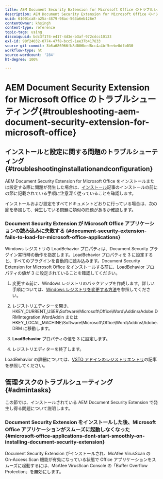 ```yaml
---
title: AEM Document Security Extension for Microsoft Office のトラブルシューティング
description: AEM Document Security Extension for Microsoft Office のインストール、設定、使用に問題がある場合は、この記事に記載されている手順に従ってください。
uuid: 61001ca8-a25a-4879-98ac-563a6eb126e7
contentOwner: khsingh
content-type: reference
topic-tags: using
discoiquuid: bdc3f174-e417-4d3e-b3af-972cdcc10133
exl-id: 98f24032-0774-47f8-bcc5-1ee37b417833
source-git-commit: 3b6a686966fb8d006bed8cc4a4bf5eebe0dfb030
workflow-type: ht
source-wordcount: '284'
ht-degree: 100%

---
```


# AEM Document Security Extension for Microsoft Office のトラブルシューティング{#troubleshooting-aem-document-security-extension-for-microsoft-office}

## インストールと設定に関する問題のトラブルシューティング {#troubleshootinginstallationandconfiguration}

AEM Document Security Extension for Microsoft Office をインストールまたは設定する際に問題が発生した場合は、[インストール](installing-configuring-aemdsext.md)記事のインストールの前にの節に記載されている手順に注意深く従っていることを確認します。

インストールおよび設定をすべてドキュメントどおりに行っている場合は、次の節を参照して、発生している問題に類似の問題があるか確認します。

### Document Security Extension が Microsoft Office アプリケーションの読み込みに失敗する {#document-security-extension-fails-to-load-for-microsoft-office-applications}

Windows レジストリの LoadBehavior プロパティは、Document Security プラグイン実行時の動作を指定します。LoadBehavior プロパティを 3 に設定すると、すべてのプラグインを自動的に読み込みます。Document Security Extension for Microsoft Office をインストールする前に、LoadBehavior プロパティの値が 3 に設定されていることを確認してください。

1. 変更する前に、Windows レジストリのバックアップを作成します。詳しい手順については、[Windows レジストリを変更する方法](https://learn.microsoft.com/ja-jp/troubleshoot/windows-server/performance/windows-registry-advanced-users)を参照してください。
1. レジストリエディターを開き、HKEY_CURRENT_USER\Software\Microsoft\Office\Word\Addins\Adobe.DRMIntegration.WordAddin または HKEY_LOCAL_MACHINE\Software\Microsoft\Office\Word\Addins\Adobe.DRM に移動します。
1. **LoadBehavior** プロパティの値を 3 に設定します。

1. レジストリエディターを終了します。

LoadBehavior の詳細については、[VSTO アドインのレジストリエントリ](https://learn.microsoft.com/ja-jp/visualstudio/vsto/registry-entries-for-vsto-add-ins?view=vs-2022&amp;redirectedfrom=MSDN#LoadBehavior)の記事を参照してください。

## 管理タスクのトラブルシューティング {#admintasks}

この節では、インストールされている AEM Document Security Extension で発生し得る問題について説明します。

### Document Security Extension をインストールした後、Microsoft Office アプリケーションがスムーズに起動しなくなった {#microsoft-office-applications-dont-start-smoothly-on-installing-document-security-extension}

Document Security Extension がインストールされ、McAfee VirusScan の On-Access Scan 機能が有効になっている状態で Office アプリケーションをスムーズに起動するには、McAfee VirusScan Console の「Buffer Overflow Protection」を無効にします。
